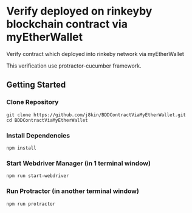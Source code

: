 # Verify deployed on rinkeyby blockchain contract via myEtherWallet
Verify contract which deployed into rinkeby network via myEtherWallet

This verification use protractor-cucumber framework.


## Getting Started

### Clone Repository

```
git clone https://github.com/j8kin/BDDContractViaMyEtherWallet.git
cd BDDContractViaMyEtherWallet
```

### Install Dependencies

```
npm install
```

### Start Webdriver Manager (in 1 terminal window)

```
npm run start-webdriver
```


### Run Protractor (in another terminal window)

```
npm run protractor
```
